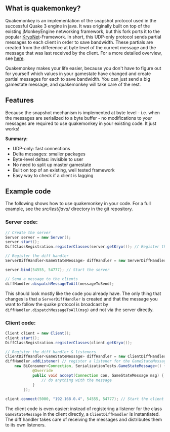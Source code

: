 ## What is quakemonkey?

Quakemonkey is an implementation of the snapshot protocol used in the successful Quake 3 engine in java. It was originally built on top of the existing jMonkeyEngine networking framework, but this fork ports it to the popular [KryoNet](https://github.com/EsotericSoftware/kryonet)-Framework. In short, this UDP-only protocol sends partial messages to each client in order to save bandwidth. These partials are created from the difference at byte level of the current message and the message that was last received by the client. For a more detailed overview, see [here](http://fabiensanglard.net/quake3/network.php).

Quakemonkey makes your life easier, because you don't have to figure out for yourself which values in your gamestate have changed and create partial messages for each to save bandwidth. You can just send a big gamestate message, and quakemonkey will take care of the rest.

## Features

Because the snapshot mechanism is implemented at byte level - i.e. when the messages are serialized to a byte buffer - no modifications to your messages are required to use quakemonkey in your existing code. It just works! 

**Summary:**

* UDP-only: fast connections
* Delta messages: smaller packages
* Byte-level deltas: invisible to user
* No need to split up master gamestate
* Built on top of an existing, well tested framework
* Easy way to check if a client is lagging

## Example code

The following shows how to use quakemonkey in your code. For a full example, see the _src/test/java/_ directory in the git repository.

### Server code:

```java
// Create the server
Server server = new Server();
server.start();
DiffClassRegistration.registerClasses(server.getKryo()); // Register the relevant classes to the Kryo serializer

// Register the diff handler
ServerDiffHandler<GameStateMessage> diffHandler = new ServerDiffHandler<>(myServer);

server.bind(54555, 54777); // Start the server

// Send a message to the clients
diffHandler.dispatchMessageToAll(messageToSend);
```

This should look mostly like the code you already have. The only thing that changes is that a `ServerDiffHandler` is created and that the message you want to follow the quake protocol is broadcast by `diffHandler.dispatchMessageToAll(msg)` and not via the server directly.

### Client code:

```java
Client client = new Client();
client.start();
DiffClassRegistration.registerClasses(client.getKryo()); 

// Register the diff handler & listeners
ClientDiffHandler<GameStateMessage> diffHandler = new ClientDiffHandler<>(client, GameStateMessage.class); 
diffHandler.addListener( // register a listener for the GameStateMessage
	new BiConsumer<Connection, SerializationTests.GameStateMessage>() {
			@Override
			public void accept(Connection con, GameStateMessage msg) {
				// do anything with the message
			}
		});
		
client.connect(5000, "192.168.0.4", 54555, 54777); // Start the client
```

The client code is even easier: instead of registering a listener for the class `GameStateMessage` in the client directly, a `ClientDiffHandler` is instantiated. The diff handler takes care of receiving the messages and distributes them to its own listeners.